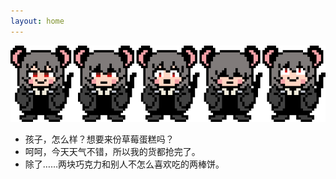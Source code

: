 ```yaml
---
layout: home
---
```


![アタマワルワル](/assets/images/atamawaruwaru.png)
* 孩子，怎么样？想要来份草莓蛋糕吗？
* 呵呵，今天天气不错，所以我的货都抢完了。
* 除了……两块巧克力和别人不怎么喜欢吃的两棒饼。
